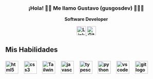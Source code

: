 ###
<h3 align="center"><strong>¡Hola! 👋🏽 Me llamo Gustavo​ (gusgosdev) 👨🏽‍💻</h3>
<p align="center">Software Developer</p>

<p align="center">
   <a href="https://www.linkedin.com/in/gustavo-ramirez-73b20a207/" target="_blank">
    <img src="https://cdn.jsdelivr.net/gh/devicons/devicon/icons/linkedin/linkedin-original.svg" height="28px" width="28px" alt="LinkedIn logo" />
   </a>
   
   <a href="https://github.com/gusgosdev" target="_blank">
   <img src="https://cdn.jsdelivr.net/gh/devicons/devicon/icons/github/github-original.svg" height="28px" width="28px" alt="GitHub logo" />
   </a>
</p>

###
<!--
<p align="left">✨ Creating bugs since ...<br>📚 I'm currently learning ...<br>🎯 Goals: ...<br>🎲 Fun fact: ...</p>
-->
###

<h2 align="left">Mis Habilidades</h2>

###

<div align="left">
  <img src="https://cdn.jsdelivr.net/gh/devicons/devicon/icons/html5/html5-original.svg" height="40" alt="html5 logo"  />
  <img width="11" />
  <img src="https://cdn.jsdelivr.net/gh/devicons/devicon/icons/css3/css3-original.svg" height="40" alt="css3 logo"  />
  <img width="11" />
   <img src="https://cdn.jsdelivr.net/gh/devicons/devicon/icons/tailwindcss/tailwindcss-original.svg" height="40" alt="Tailwind CSS logo" />
   <img width="11" />
  <img src="https://cdn.jsdelivr.net/gh/devicons/devicon/icons/javascript/javascript-original.svg" height="40" alt="javascript logo"  />
  <img width="11" />
  <img src="https://cdn.jsdelivr.net/gh/devicons/devicon/icons/typescript/typescript-original.svg" height="40" alt="typescript logo"  />
   <img width="11" />
   <img src="https://cdn.jsdelivr.net/gh/devicons/devicon/icons/python/python-original.svg" height="40" alt="python logo"  />
  <img width="11" />
  <img src="https://cdn.jsdelivr.net/gh/devicons/devicon/icons/vscode/vscode-original.svg" height="40" alt="vscode logo"  />
   <img width="11" />
   <img src="https://cdn.jsdelivr.net/gh/devicons/devicon/icons/git/git-original.svg" height="40" alt="git logo"  />
</div>

###

<!--
**Gus0212/Gus0212** is a ✨ _special_ ✨ repository because its `README.md` (this file) appears on your GitHub profile.

Here are some ideas to get you started:

- 🔭 I’m currently working on ...
- 🌱 I’m currently learning ...
- 👯 I’m looking to collaborate on ...
- 🤔 I’m looking for help with ...
- 💬 Ask me about ...
- 📫 How to reach me: ...
- 😄 Pronouns: ...
- ⚡ Fun fact: ...
-->
